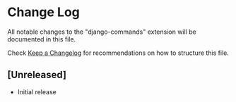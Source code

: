 # Change Log

All notable changes to the "django-commands" extension will be documented in this file.

Check [Keep a Changelog](http://keepachangelog.com/) for recommendations on how to structure this file.

## [Unreleased]

- Initial release